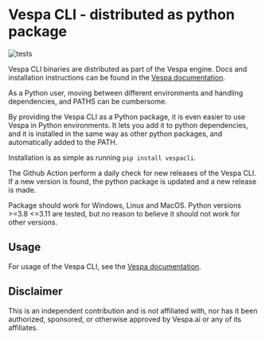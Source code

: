 # Vespa CLI - distributed as python package

![tests](https://github.com/thomasht86/vespa-client/actions/workflows/cross_platform_tests.yml/badge.svg)

Vespa CLI binaries are distributed as part of the Vespa engine. Docs and installation instructions can be found in the [Vespa documentation](https://docs.vespa.ai/en/vespa-cli.html).

As a Python user, moving between different environments and handling dependencies, and PATHS can be cumbersome.

By providing the Vespa CLI as a Python package, it is even easier to use Vespa in Python environments.
It lets you add it to python dependencies, and it is installed in the same way as other python packages, and automatically added to the PATH.

Installation is as simple as running `pip install vespacli`.

The Github Action perform a daily check for new releases of the Vespa CLI. If a new version is found, the python package is updated and a new release is made.

Package should work for Windows, Linux and MacOS.
Python versions >=3.8 <=3.11 are tested, but no reason to believe it should not work for other versions. 

## Usage

For usage of the Vespa CLI, see the [Vespa documentation](https://docs.vespa.ai/en/vespa-cli.html).

## Disclaimer

This is an independent contribution and is not affiliated with, nor has it been authorized, sponsored, or otherwise approved by Vespa.ai or any of its affiliates.